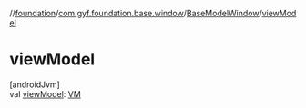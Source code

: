 //[foundation](../../../index.md)/[com.gyf.foundation.base.window](../index.md)/[BaseModelWindow](index.md)/[viewModel](view-model.md)

# viewModel

[androidJvm]\
val [viewModel](view-model.md): [VM](index.md)